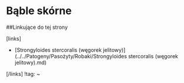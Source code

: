 # Bąble skórne





##Linkujące do tej strony

[links]

- [Strongyloides stercoralis (węgorek jelitowy)](../../Patogeny/Pasożyty/Robaki/Strongyloides stercoralis (węgorek jelitowy).md)


[/links]
!tag:
~

